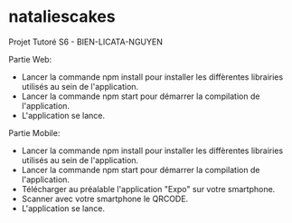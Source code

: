 # nataliescakes
Projet Tutoré S6 - BIEN-LICATA-NGUYEN

Partie Web:
- Lancer la commande npm install pour installer les diffèrentes librairies utilisés au sein de l'application.
- Lancer la commande npm start pour démarrer la compilation de l'application.
- L'application se lance.


Partie Mobile:
- Lancer la commande npm install pour installer les diffèrentes librairies utilisés au sein de l'application.
- Lancer la commande npm start pour démarrer la compilation de l'application.
- Télécharger au préalable l'application "Expo" sur votre smartphone.
- Scanner avec votre smartphone le QRCODE.
- L'application se lance.

